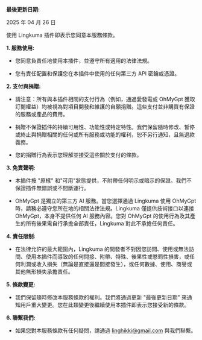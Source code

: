 **最後更新日期:**

2025 年 04 月 26 日

使用 Lingkuma 插件即表示您同意本服務條款。

**1. 服務使用:**

*   您同意負責任地使用本插件，並遵守所有適用的法律法規。

*   您有責任配置和保護您在本插件中使用的任何第三方 API 密鑰或憑證。

**2. 支付與捐贈:**

*   請注意：所有與本插件相關的支付行為（例如，通過愛發電或 OhMyGpt 獲取訂閱權益）均被視為對項目開發和維護的自願捐贈。這些支付並非購買有保證的服務或產品的費用。

*   捐贈不保證插件的持續可用性、功能性或特定特性。我們保留隨時修改、暫停或終止與捐贈相關的任何或所有服務或功能的權利，恕不另行通知，且無退款義務。

*   您的捐贈行為表示您理解並接受這些關於支付的條款。

**3. 免責聲明:**

*   本插件按 "原樣" 和"可用"狀態提供，不附帶任何明示或暗示的保證。我們不保證插件無錯誤或不間斷運行。

*   OhMyGpt 是獨立的第三方 AI 服務。當您選擇通過 Lingkuma 使用 OhMyGpt 時，請務必遵守您所在地的相關法律法規。Lingkuma 僅提供技術接口以連接 OhMyGpt，本身不提供任何 AI 服務內容。您對 OhMyGpt 的使用行為及其產生的所有後果需自行承擔全部責任，Lingkuma 對此不承擔任何責任。

**4. 責任限制:**

*   在法律允許的最大範圍內，Lingkuma 的開發者不對因您訪問、使用或無法訪問、使用本插件而導致的任何間接、附帶、特殊、後果性或懲罰性損害，或任何利潤或收入損失（無論是直接還是間接發生），或任何數據、使用、商譽或其他無形損失承擔責任。

**5. 條款變更:**

*   我們保留隨時修改本服務條款的權利。我們將通過更新 "最後更新日期" 來通知用戶重大變更。您在此類變更後繼續使用本插件即表示您接受新的條款。

**6. 聯繫我們:**

*   如果您對本服務條款有任何疑問，請通過 linghikki@gmail.com 與我們聯繫。

